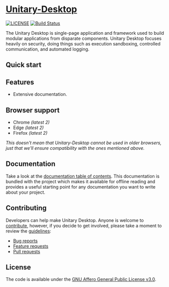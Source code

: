 # [Unitary-Desktop](https://neomancy.github.io/client.html)

[![LICENSE](https://img.shields.io/github/license/neomancy/unitary-client)](https://github.com/neomancy/unitary-client/blob/master/LICENSE.md)
[![Build Status](https://travis-ci.org/h5bp/html5-boilerplate.svg)](https://travis-ci.org/h5bp/html5-boilerplate)


The Unitary Desktop is single-page application and framework used to build
modular applications from disparate components.  Unitary Desktop focuses
heavily on security, doing things such as execution sandboxing, controlled 
communication, and automated logging. 

## Quick start

## Features

* Extensive documentation.

## Browser support

* Chrome *(latest 2)*
* Edge *(latest 2)*
* Firefox *(latest 2)*

*This doesn't mean that Unitary-Desktop cannot be used in older browsers,
just that we'll ensure compatibility with the ones mentioned above.*

## Documentation

Take a look at the [documentation table of contents](dist/doc/TOC.md). This
documentation is bundled with the project which makes it available for offline
reading and provides a useful starting point for any documentation you want to
write about your project.

## Contributing

Developers can help make Unitary Desktop. Anyone is
welcome to [contribute](.github/CONTRIBUTING.md), however, if you decide to get
involved, please take a moment to review the [guidelines](.github/CONTRIBUTING.md):

* [Bug reports](.github/CONTRIBUTING.md#bugs)
* [Feature requests](.github/CONTRIBUTING.md#features)
* [Pull requests](.github/CONTRIBUTING.md#pull-requests)

## License

The code is available under the [GNU Affero General Public License v3.0](LICENSE.md).
